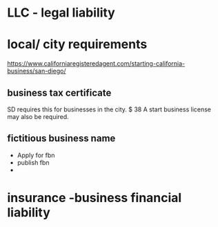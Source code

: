 # LLC - legal liability

# local/ city requirements
 https://www.californiaregisteredagent.com/starting-california-business/san-diego/



## business tax certificate
SD requires this for businesses in the city.   $ 38
A start business license may also be required. 
## fictitious business name

- Apply for fbn
- publish fbn
- 




# insurance -business financial liability


